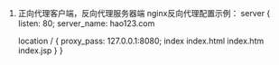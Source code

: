 <!--
 * @Author: your name
 * @Date: 2022-04-05 22:22:11
 * @LastEditTime: 2022-04-05 22:25:42
 * @LastEditors: Please set LastEditors
 * @Description: 打开koroFileHeader查看配置 进行设置: https://github.com/OBKoro1/koro1FileHeader/wiki/%E9%85%8D%E7%BD%AE
 * @FilePath: /fe_interview/服务器/nginx.md
-->
1. 正向代理客户端，反向代理服务器端
nginx反向代理配置示例：
server {
    listen: 80;
    server_name: hao123.com

    location / {
        proxy_pass: 127.0.0.1:8080;
        index index.html index.htm index.jsp
    }
}